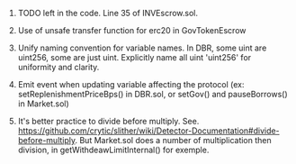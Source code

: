 1. TODO left in the code. Line 35 of INVEscrow.sol.

2. Use of unsafe transfer function for erc20 in GovTokenEscrow

3. Unify naming convention for variable names. In DBR, some uint are uint256, some are just uint. Explicitly name all uint 'uint256' for uniformity and clarity.

4. Emit event when updating variable affecting the protocol (ex: setReplenishmentPriceBps() in DBR.sol, or setGov() and pauseBorrows() in Market.sol)

5. It's better practice to divide before multiply. See. https://github.com/crytic/slither/wiki/Detector-Documentation#divide-before-multiply. But Market.sol does a number of multiplication then division, in getWithdeawLimitInternal() for exemple.
